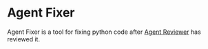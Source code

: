 # Agent Fixer

Agent Fixer is a tool for fixing python code after [Agent Reviewer](../agent_reviewer/README.md) has reviewed it.
